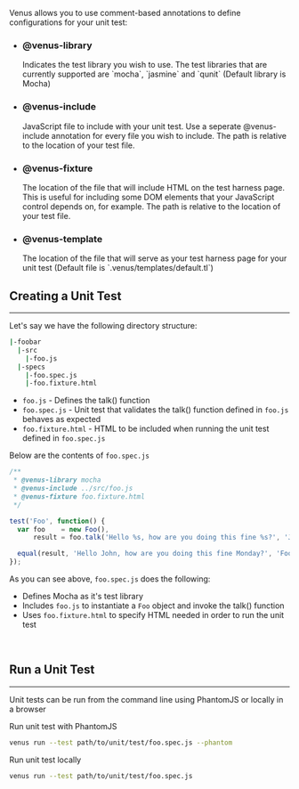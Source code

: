 
Venus allows you to use comment-based annotations to define configurations for your unit test:

* <h3>@venus-library</h3><p>Indicates the test library you wish to use. The test libraries that are currently supported are `mocha`, `jasmine` and `qunit` (Default library is Mocha)</p>
* <h3>@venus-include</h3><p>JavaScript file to include with your unit test. Use a seperate @venus-include annotation for every file you wish to include. The path is relative to the location of your test file.</p>
* <h3>@venus-fixture</h3><p>The location of the file that will include HTML on the test harness page. This is useful for including some DOM elements that your JavaScript control depends on, for example. The path is relative to the location of your test file.</p>
* <h3>@venus-template</h3><p>The location of the file that will serve as your test harness page for your unit test (Default file is `.venus/templates/default.tl`)</p>

## Creating a Unit Test
---
Let's say we have the following directory structure:

```bash
|-foobar
  |-src
    |-foo.js
  |-specs
    |-foo.spec.js
    |-foo.fixture.html
```

* `foo.js`      - Defines the talk() function
* `foo.spec.js` - Unit test that validates the talk() function defined in `foo.js` behaves as expected
* `foo.fixture.html` - HTML to be included when running the unit test defined in `foo.spec.js`

Below are the contents of `foo.spec.js`

```js
/**
 * @venus-library mocha
 * @venus-include ../src/foo.js
 * @venus-fixture foo.fixture.html
 */

test('Foo', function() {
  var foo    = new Foo(),
      result = foo.talk('Hello %s, how are you doing this fine %s?', 'John', 'Monday');

  equal(result, 'Hello John, how are you doing this fine Monday?', 'Foo.talk() formats the string correctly');
});
```

As you can see above, `foo.spec.js` does the following:

* Defines Mocha as it's test library
* Includes `foo.js` to instantiate a `Foo` object and invoke the talk() function
* Uses `foo.fixture.html` to specify HTML needed in order to run the unit test

<br/>

## Run a Unit Test
---
Unit tests can be run from the command line using PhantomJS or locally in a browser

Run unit test with PhantomJS
```bash
venus run --test path/to/unit/test/foo.spec.js --phantom
```

Run unit test locally
```bash
venus run --test path/to/unit/test/foo.spec.js
```
